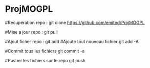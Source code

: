 # ProjMOGPL

#Récupération repo :
git clone https://github.com/emited/ProjMOGPL

#Mise a jour repo :
git pull

#Ajout ficher repo :
git add <nom fichier>
#Ajoute tout nouveau fichier
git add -A

#Commit tous les fichiers
git commit -a

#Pusher les fichiers sur le repo
git push
